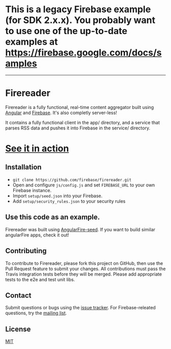 # This is a legacy Firebase example (for SDK 2.x.x). You probably want to use one of the up-to-date examples at https://firebase.google.com/docs/samples

---

# Firereader

Firereader is a fully functional, real-time content aggregator built using [Angular](http://www.angularjs.org) and [Firebase](http://www.firebase.com). It's also completly server-less!

It contains a fully functional client in the app/ directory, and a service that parses RSS data and pushes it into Firebase in the service/ directory.

<h1><a href="http://firebase.github.io/firereader/">See it in action</a></h1>

## Installation

 - `git clone https://github.com/firebase/firereader.git`
 - Open and configure `js/config.js` and set `FIREBASE_URL` to your own Firebase instance.
 - Import `setup/seed.json` into your Firebase.
 - Add `setup/security_rules.json` to your security rules

## Use this code as an example.

Firereader was built using [AngularFire-seed](https://github.com/firebase/angularFire-seed). If you want to build similar angularFire apps, check it out!

## Contributing

To contribute to Firereader, please fork this project on GitHub, then use the Pull Request feature to submit your changes. All contributions must pass the Travis integration tests before they will be merged. Please add appropriate tests to the e2e and test unit libs.

## Contact

Submit questions or bugs using the [issue tracker](http://github.com/firebase/firereader). For Firebase-releated questions, try the [mailing list](https://groups.google.com/forum/#!forum/firebase-talk).

## License

[MIT](http://firebase.mit-license.org/)

